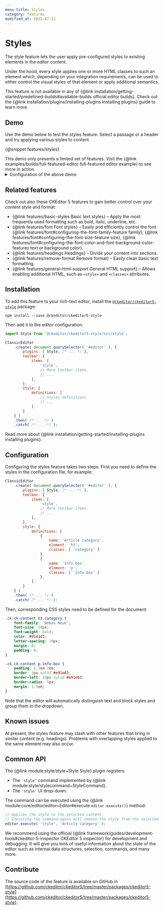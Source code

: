 ```yaml
---
menu-title: Styles
category: features
modified_at: 2022-07-22
---
```


# Styles

The style feature lets the user apply pre-configured styles to existing elements in the editor content.

Under the hood, every style applies one or more HTML classes to such an element which, depending on your integration requirements, can be used to either control the visual styles of that element or apply additional semantics. <!-- The {@link features/remove-format remove formatting} feature can be used to clear those styles. -->

<info-box info>
	This feature is not available in any of {@link installation/getting-started/predefined-builds#available-builds official editor builds}. Check out the {@link installation/plugins/installing-plugins Installing plugins} guide to learn more.
</info-box>

## Demo

Use the demo below to test the styles feature. Select a passage or a header and try applying various styles to content.

{@snippet features/styles}

<info-box info>
	This demo only presents a limited set of features. Visit the {@link examples/builds/full-featured-editor full-featured editor example} to see more in action.
</info-box>

<details>
<summary>Configuration of the above demo</summary>

<info-box>
	See the [Configuration](#configuration) section to learn more about the configuration format.
</info-box>

The editor configuration:

```js
// ...
style: {
	definitions: [
		{
			name: 'Article category',
			element: 'h3',
			classes: [ 'category' ]
		},
		{
			name: 'Title',
			element: 'h2',
			classes: [ 'document-title' ]
		},
		{
			name: 'Subtitle',
			element: 'h3',
			classes: [ 'document-subtitle' ]
		},
		{
			name: 'Info box',
			element: 'p',
			classes: [ 'info-box' ]
		},
		{
			name: 'Side quote',
			element: 'blockquote',
			classes: [ 'side-quote' ]
		},
		{
			name: 'Marker',
			element: 'span',
			classes: [ 'marker' ]
		},
		{
			name: 'Spoiler',
			element: 'span',
			classes: [ 'spoiler' ]
		},
		{
			name: 'Code (dark)',
			element: 'pre',
			classes: [ 'fancy-code', 'fancy-code-dark' ]
		},
		{
			name: 'Code (bright)',
			element: 'pre',
			classes: [ 'fancy-code', 'fancy-code-bright' ]
		}
	]
},
// ...
```

The stylesheet:

```css
@import url('https://fonts.googleapis.com/css2?family=Bebas+Neue&family=PT+Serif:ital,wght@0,400;0,700;1,400&display=swap');

.ck.ck-content {
	font-family: 'PT Serif', serif;
	font-size: 16px;
	line-height: 1.6;
	padding: 2em;
}

.ck-content .ck-horizontal-line {
	margin-bottom: 1em;
}

.ck.ck-content hr {
	width: 100px;
	border-top: 1px solid #aaa;
	height: 1px;
	margin: 1em auto;
}

.ck.ck-content h3.category {
	font-family: 'Bebas Neue';
	font-size: 20px;
	font-weight: bold;
	color: #d1d1d1;
	letter-spacing: 10px;
	margin: 0;
	padding: 0;
}

.ck.ck-content h2.document-title {
	font-family: 'Bebas Neue';
	font-size: 50px;
	font-weight: bold;
	margin: 0;
	padding: 0;
	border: 0;
}

.ck.ck-content h3.document-subtitle {
	font-size: 20px;
	color: #e91e63;
	margin: 0 0 1em;
	font-weight: normal;
	padding: 0;
}

.ck.ck-content p.info-box {
	--background-size: 30px;
	--background-color: #e91e63;
	padding: 1.2em 2em;
	border: 1px solid var(--background-color);
	background: linear-gradient(135deg, var(--background-color) 0%, var(--background-color) var(--background-size), transparent var(--background-size)), linear-gradient(135deg, transparent calc(100% - var(--background-size)), var(--background-color) calc(100% - var(--background-size)), var(--background-color));
	border-radius: 10px;
	margin: 1.5em 2em;
	box-shadow: 5px 5px 0 #ffe6ef;
}

.ck.ck-content blockquote.side-quote {
	font-family: 'Bebas Neue';
	font-style: normal;
	float: right;
	width: 35%;
	position: relative;
	border: 0;
	overflow: visible;
	z-index: 1;
	margin-left: 1em;
}

.ck.ck-content blockquote.side-quote::before {
	content: "“";
	position: absolute;
	top: -37px;
	left: -10px;
	display: block;
	font-size: 200px;
	color: #e7e7e7;
	z-index: -1;
	line-height: 1;
}

.ck.ck-content blockquote.side-quote p {
	font-size: 2em;
	line-height: 1;
}

.ck.ck-content blockquote.side-quote p:last-child:not(:first-child) {
	font-size: 1.3em;
	text-align: right;
	color: #555;
}

.ck.ck-content span.marker {
	background: yellow;
}

.ck.ck-content span.spoiler {
	background: #000;
	color: #000;
}

.ck.ck-content span.spoiler:hover {
	background: #000;
	color: #fff;
}

.ck.ck-content pre.fancy-code {
	border: 0;
	margin-left: 2em;
	margin-right: 2em;
	border-radius: 10px;
}

.ck.ck-content pre.fancy-code::before {
	content: "";
	display: block;
	height: 13px;
	background: url(data:image/svg+xml;base64,PHN2ZyBmaWxsPSJub25lIiB4bWxucz0iaHR0cDovL3d3dy53My5vcmcvMjAwMC9zdmciIHZpZXdCb3g9IjAgMCA1NCAxMyI+CiAgPGNpcmNsZSBjeD0iNi41IiBjeT0iNi41IiByPSI2LjUiIGZpbGw9IiNGMzZCNUMiLz4KICA8Y2lyY2xlIGN4PSIyNi41IiBjeT0iNi41IiByPSI2LjUiIGZpbGw9IiNGOUJFNEQiLz4KICA8Y2lyY2xlIGN4PSI0Ny41IiBjeT0iNi41IiByPSI2LjUiIGZpbGw9IiM1NkM0NTMiLz4KPC9zdmc+Cg==);
	margin-bottom: 8px;
	background-repeat: no-repeat;
}

.ck.ck-content pre.fancy-code-dark {
	background: #272822;
	color: #fff;
	box-shadow: 5px 5px 0 #0000001f;
}

.ck.ck-content pre.fancy-code-bright {
	background: #dddfe0;
	color: #000;
	box-shadow: 5px 5px 0 #b3b3b3;
}
```

</details>

## Related features

Check out also these CKEditor 5 features to gain better control over your content style and format:
* {@link features/basic-styles Basic text styles} &ndash; Apply the most frequently used formatting such as bold, italic, underline, etc.
* {@link features/font Font styles} &ndash; Easily and efficiently control the font {@link features/font#configuring-the-font-family-feature family}, {@link features/font#configuring-the-font-size-feature size}, {@link features/font#configuring-the-font-color-and-font-background-color-features text or background color}.
* {@link features/headings Headings} &ndash; Divide your content into sections.
* {@link features/remove-format Remove format} &ndash; Easily clean basic text formatting.
* {@link features/general-html-support General HTML support} &ndash; Allows enabling additional HTML, such as `<style>` and `<classes>` attributes.

## Installation

To add this feature to your rich-text editor, install the [`@ckeditor/ckeditor5-style`](https://www.npmjs.com/package/@ckeditor/ckeditor5-style) package:

```plaintext
npm install --save @ckeditor/ckeditor5-style
```

Then add it to the editor configuration:

```js
import Style from '@ckeditor/ckeditor5-style/src/style';

ClassicEditor
	.create( document.querySelector( '#editor' ), {
		plugins: [ Style, /* ... */ ],
		toolbar: {
			items: [
				'style',
				// More toolbar items.
				// ...
			],
		},
		style: {
			definitions: [
				// Styles definitions. 
				// ...
			]
		}
	} )
	.then( /* ... */ )
	.catch( /* ... */ );
```

<info-box info>
	Read more about {@link installation/getting-started/installing-plugins installing plugins}.
</info-box>

## Configuration

Configuring the styles feature takes two steps. First you need to define the styles in the configuration file, for example:

```js
ClassicEditor
	.create( document.querySelector( '#editor' ), {
		plugins: [ Style, /* ... */ ],
		toolbar: {
			items: [
				'style',
				// More toolbar items.
				// ...
			],
		},
		style: {
			definitions: [
				{
					name: 'Article category',
					element: 'h3',
					classes: [ 'category' ]
				},
				{
					name: 'Info box',
					element: 'p',
					classes: [ 'info-box' ]
				},
			]
		}
	} )
	.then( /* ... */ )
	.catch( /* ... */ );

```

Then, corresponding CSS styles need to be defined for the document:

```css
.ck.ck-content h3.category {
	font-family: 'Bebas Neue';
	font-size: 20px;
	font-weight: bold;
	color: #d1d1d1;
	letter-spacing: 10px;
	margin: 0;
	padding: 0;
}

.ck.ck-content p.info-box {
	padding: 1.2em 2em;
	border: 1px solid #e91e63;
	border-left: 10px solid #e91e63;
	border-radius: 5px;
	margin: 1.5em;
}
```

Note that the editor will automatically distinguish text and block styles and group them in the dropdown.

## Known issues

At present, the styles feature may clash with other features that bring in similar content (e.g. headings). Problems with overlapping styles applied to the same element may also occur.

## Common API

The {@link module:style/style~Style Style} plugin registers:

* The `'style'` command implemented by {@link module:style/stylecommand~StyleCommand}.
* The `'style'` UI drop-down.

The command can be executed using the {@link module:core/editor/editor~Editor#execute `editor.execute()`} method:

```js
// Applies the style to the selected content.
// Executing the command again will remove the style from the selected content.
editor.execute( 'style', 'Article category' );
```

<info-box>
	We recommend using the official {@link framework/guides/development-tools#ckeditor-5-inspector CKEditor 5 inspector} for development and debugging. It will give you tons of useful information about the state of the editor such as internal data structures, selection, commands, and many more.
</info-box>

## Contribute

The source code of the feature is available on GitHub in [https://github.com/ckeditor/ckeditor5/tree/master/packages/ckeditor5-style](https://github.com/ckeditor/ckeditor5/tree/master/packages/ckeditor5-style).

